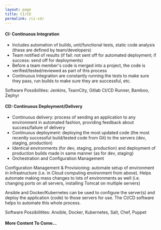 ```yaml
---
layout: page
title: CI/CD
permalink: /ci-cd/
---
```


#### CI: Continuous Integration

- Includes automation of builds, unit/functional tests, static code analysis (these are defined by team/developers)
- Team notified of results (if fail: not sent off for automated deployment; if success: send off for deployments)
- Before a team member's code is merged into a project, the code is verified/tested/reviewed as part of this process
- Continuous Integration are constantly running the tests to make sure they pass, run builds to make sure they are successful, etc.

Software Possibilities: Jenkins, TeamCity, Gitlab CI/CD Runner, Bamboo, Zephyr


#### CD: Continuous Deployment/Delivery

- Continuous delivery: process of sending an application to any environment in automated fashion, providing feedback about success/failure of delivery
- Continuous deployment: deploying the most updated code (the most recently successful build/tested code from Git) to the servers (dev, staging, production)
- Identical environments (for dev, staging, production) and deployment of production builds made in same manner (as for dev, staging)
- Orchestration and Configuration Management

Configuration Management & Provisioning: automate setup of environment in Infrastructure (i.e. in Cloud computing environment from above). Helps automate making mass changes to lots of environments as well (i.e. changing ports on all servers, installing Tomcat on multiple servers)

Ansible and Docker/Kubernetes can be used to configure the server(s) and deploy the application (code) to those servers for use. The CI/CD software helps to automate this whole process.

Software Possibilitites: Ansible, Docker, Kubernetes, Salt, Chef, Puppet



#### More Content To Come...
